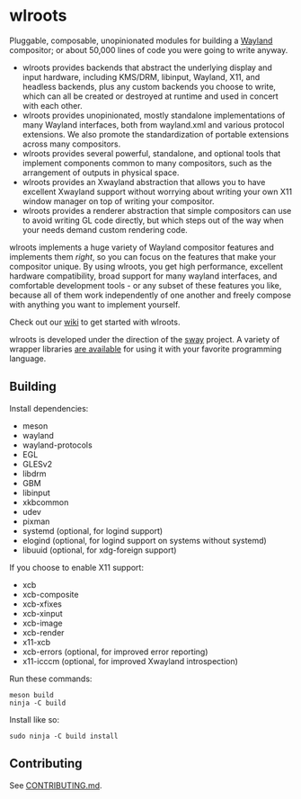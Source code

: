 # wlroots

Pluggable, composable, unopinionated modules for building a
[Wayland](http://wayland.freedesktop.org/) compositor; or about 50,000 lines of
code you were going to write anyway.

- wlroots provides backends that abstract the underlying display and input
	hardware, including KMS/DRM, libinput, Wayland, X11, and headless backends,
	plus any custom backends you choose to write, which can all be created or
	destroyed at runtime and used in concert with each other.
- wlroots provides unopinionated, mostly standalone implementations of many
	Wayland interfaces, both from wayland.xml and various protocol extensions.
	We also promote the standardization of portable extensions across
	many compositors.
- wlroots provides several powerful, standalone, and optional tools that
	implement components common to many compositors, such as the arrangement of
	outputs in physical space.
- wlroots provides an Xwayland abstraction that allows you to have excellent
	Xwayland support without worrying about writing your own X11 window manager
	on top of writing your compositor.
- wlroots provides a renderer abstraction that simple compositors can use to
	avoid writing GL code directly, but which steps out of the way when your
	needs demand custom rendering code.

wlroots implements a huge variety of Wayland compositor features and implements
them *right*, so you can focus on the features that make your compositor
unique. By using wlroots, you get high performance, excellent hardware
compatibility, broad support for many wayland interfaces, and comfortable
development tools - or any subset of these features you like, because all of
them work independently of one another and freely compose with anything you want
to implement yourself.

Check out our [wiki](https://github.com/swaywm/wlroots/wiki/Getting-started) to
get started with wlroots.

wlroots is developed under the direction of the
[sway](https://github.com/swaywm/sway) project. A variety of wrapper libraries
[are available](https://github.com/swaywm) for using it with your favorite
programming language.

## Building

Install dependencies:

* meson
* wayland
* wayland-protocols
* EGL
* GLESv2
* libdrm
* GBM
* libinput
* xkbcommon
* udev
* pixman
* systemd (optional, for logind support)
* elogind (optional, for logind support on systems without systemd)
* libuuid (optional, for xdg-foreign support)

If you choose to enable X11 support:

* xcb
* xcb-composite
* xcb-xfixes
* xcb-xinput
* xcb-image
* xcb-render
* x11-xcb
* xcb-errors (optional, for improved error reporting)
* x11-icccm (optional, for improved Xwayland introspection)

Run these commands:

    meson build
    ninja -C build

Install like so:

	sudo ninja -C build install

## Contributing

See [CONTRIBUTING.md](https://github.com/swaywm/wlroots/blob/master/CONTRIBUTING.md).
